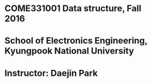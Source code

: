 

 # COME331001 Data structure, Fall 2016
 # School of Electronics Engineering, Kyungpook National University
 # Instructor: Daejin Park


